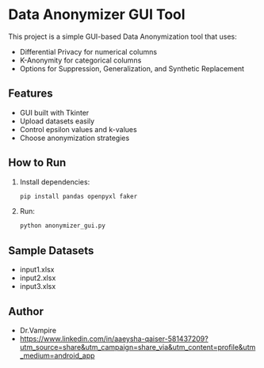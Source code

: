 # Data Anonymizer GUI Tool

This project is a simple GUI-based Data Anonymization tool that uses:
- Differential Privacy for numerical columns
- K-Anonymity for categorical columns
- Options for Suppression, Generalization, and Synthetic Replacement

## Features
- GUI built with Tkinter
- Upload datasets easily
- Control epsilon values and k-values
- Choose anonymization strategies

## How to Run
1. Install dependencies:
    ```bash
    pip install pandas openpyxl faker
    ```
2. Run:
    ```bash
    python anonymizer_gui.py
    ```

## Sample Datasets
- input1.xlsx
- input2.xlsx
- input3.xlsx

## Author
- Dr.Vampire
- https://www.linkedin.com/in/aaeysha-qaiser-581437209?utm_source=share&utm_campaign=share_via&utm_content=profile&utm_medium=android_app

